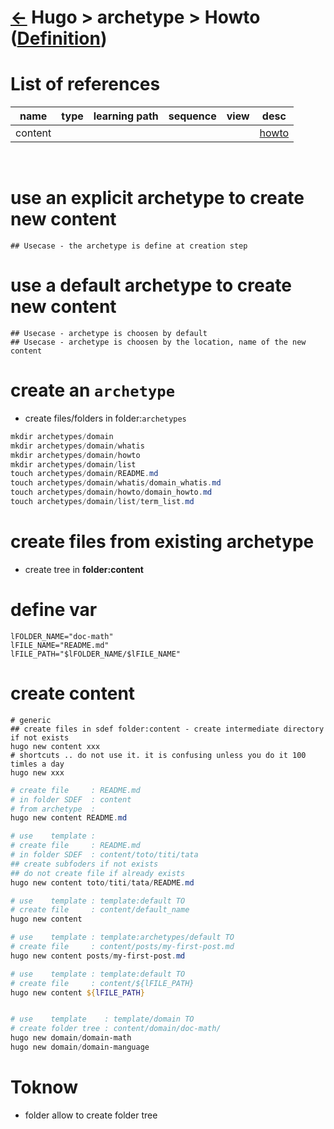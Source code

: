 <head><link rel="stylesheet" href="../../../md.css"/><script src="../../../md.js"></script></head>

[//]: #(Reference)
[Repo_Readme]:  ../list/object_list.md
[Item_Whatis]:  ../whatis/archetype_whatis.md

[content_howto]:  ../howto/content_howto.md

# [&larr;][Repo_Readme] Hugo > archetype > Howto ([Definition][item_whatis])
# List of references
|name|type|learning path|sequence|view|desc|
|-|-|-|-|-|-|
|content|||||[howto][content_howto]
<br>


# use an explicit archetype to create new content
```shell
## Usecase - the archetype is define at creation step
```
# use a default archetype to create new content
```shell
## Usecase - archetype is choosen by default
## Usecase - archetype is choosen by the location, name of the new content

```

# create an `archetype`
- create files/folders in folder:`archetypes`
```powershell
mkdir archetypes/domain
mkdir archetypes/domain/whatis
mkdir archetypes/domain/howto
mkdir archetypes/domain/list
touch archetypes/domain/README.md
touch archetypes/domain/whatis/domain_whatis.md
touch archetypes/domain/howto/domain_howto.md
touch archetypes/domain/list/term_list.md
```



# create files from existing archetype
- create tree in **folder:content**
# define var
```powershel
lFOLDER_NAME="doc-math"
lFILE_NAME="README.md"
lFILE_PATH="$lFOLDER_NAME/$lFILE_NAME"
```

# create content
```shell
# generic
## create files in sdef folder:content - create intermediate directory if not exists
hugo new content xxx
# shortcuts .. do not use it. it is confusing unless you do it 100 timles a day
hugo new xxx
```

```powershell
# create file     : README.md
# in folder SDEF  : content
# from archetype  : 
hugo new content README.md

# use    template : 
# create file     : README.md
# in folder SDEF  : content/toto/titi/tata
## create subfoders if not exists
## do not create file if already exists
hugo new content toto/titi/tata/README.md

# use    template : template:default TO
# create file     : content/default_name
hugo new content

# use    template : template:archetypes/default TO
# create file     : content/posts/my-first-post.md
hugo new content posts/my-first-post.md

# use    template : template:default TO
# create file     : content/${lFILE_PATH}
hugo new content ${lFILE_PATH}


# use    template    : template/domain TO
# create folder tree : content/domain/doc-math/
hugo new domain/domain-math
hugo new domain/domain-manguage
```








# Toknow
- folder allow to create folder tree
